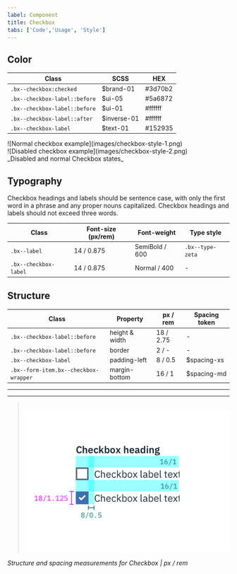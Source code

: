 ```yaml
---
label: Component
title: Checkbox
tabs: ['Code','Usage', 'Style']
---
```


## Color

| Class                          | SCSS        | HEX         |
|--------------------------------|-------------|-------------|
|`.bx--checkbox:checked`         | $brand-01   | #3d70b2     |
|`.bx--checkbox-label::before`   | $ui-05      | #5a6872     |
|`.bx--checkbox-label::before`   | $ui-01      | #ffffff     |
|`.bx--checkbox-label::after`    | $inverse-01 | #ffffff     |
|`.bx--checkbox-label`           | $text-01    | #152935     |

<div data-insert-component="ImageGrid">
  <div>
    ![Normal checkbox example](images/checkbox-style-1.png)
  </div>
  <div>
    ![Disabled checkbox example](images/checkbox-style-2.png)
  </div>
</div>
_Disabled and normal Checkbox states_

## Typography

Checkbox headings and labels should be sentence case, with only the first word in a phrase and any proper nouns capitalized. Checkbox headings and labels should not exceed three words.

| Class                | Font-size (px/rem)| Font-weight   | Type style       |
|----------------------|-------------------|---------------|------------------|
| `.bx--label`         | 14 / 0.875        | SemiBold / 600| `.bx--type-zeta` |
| `.bx--checkbox-label`| 14 / 0.875        | Normal / 400  |  -               |

## Structure

| Class                                | Property             | px / rem  | Spacing token |
|--------------------------------------|----------------------|-----------|---------------|
|`.bx--checkbox-label::before`         | height & width       | 18 / 2.75 | -             |
|`.bx--checkbox-label::before`         | border               | 2  / -    | -             |
|`.bx--checkbox-label`                 | padding-left         | 8  / 0.5  | $spacing-xs   |
|`.bx--form-item.bx--checkbox-wrapper` | margin-bottom        | 16 / 1    | $spacing-md   |

---
***
> 
![Checkbox structure and spacing measurements](images/checkbox-style-3.png)

_Structure and spacing measurements for Checkbox | px / rem_
